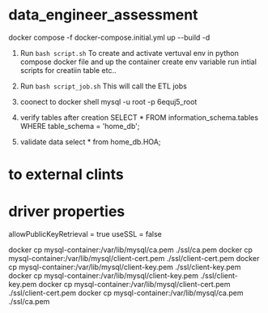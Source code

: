 # data_engineer_assessment

docker compose -f docker-compose.initial.yml up --build -d

1. Run `bash script.sh`
    To create and activate vertuval env in python
    compose docker file and up the container 
    create env variable 
    run intial scripts for creatiin table etc..

2. Run `bash script_job.sh` 
    This will call the ETL jobs


3. coonect to docker shell
    mysql -u root -p 
    6equj5_root

4. verify tables after creation 
    SELECT * FROM information_schema.tables WHERE table_schema = 'home_db';

5.  validate data 
    select * from home_db.HOA; 



# to external clints
# driver properties 
allowPublicKeyRetrieval = true
useSSL = false


docker cp mysql-container:/var/lib/mysql/ca.pem ./ssl/ca.pem
docker cp mysql-container:/var/lib/mysql/client-cert.pem ./ssl/client-cert.pem
docker cp mysql-container:/var/lib/mysql/client-key.pem ./ssl/client-key.pem
docker cp mysql-container:/var/lib/mysql/client-key.pem ./ssl/client-key.pem
docker cp mysql-container:/var/lib/mysql/client-cert.pem ./ssl/client-cert.pem
docker cp mysql-container:/var/lib/mysql/ca.pem ./ssl/ca.pem
